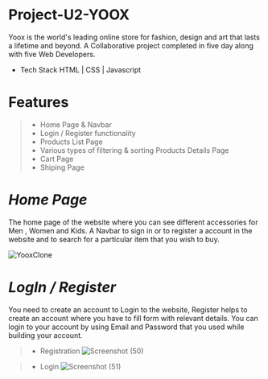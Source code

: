 # Project-U2-YOOX

Yoox is the world's leading online store for fashion, design and art that lasts a lifetime and beyond.
A Collaborative project completed in five day along with five Web Developers.

- Tech Stack 
HTML | CSS | Javascript

Features
=======
>- Home Page & Navbar
>- Login / Register functionality
>- Products List Page
>- Various types of filtering & sorting
> Products Details Page
>- Cart Page
>- Shiping Page


***Home Page***
==============
The home page of the website where you can see different accessories for Men , Women and Kids.
A Navbar to sign in or to register a account in the website and to search for a particular item that you wish to buy.

![YooxClone](https://user-images.githubusercontent.com/103952018/191084441-f689a797-2e78-41dd-95cd-9955e1cffec5.png)

***LogIn / Register***
======
You need to create an account to Login to the website, Register helps to create an account where you have to fill form with relevant details.
You can login to your account by using Email and Password that you used while building your account.

>- Registration
![Screenshot (50)](https://user-images.githubusercontent.com/103952018/191086662-152bd1b6-32e1-4ecc-96fa-fb0f4e53a930.png)


>- Login
![Screenshot (51)](https://user-images.githubusercontent.com/103952018/191086165-ac7fd5df-0739-4caa-8c93-a794cbba4f44.png)


